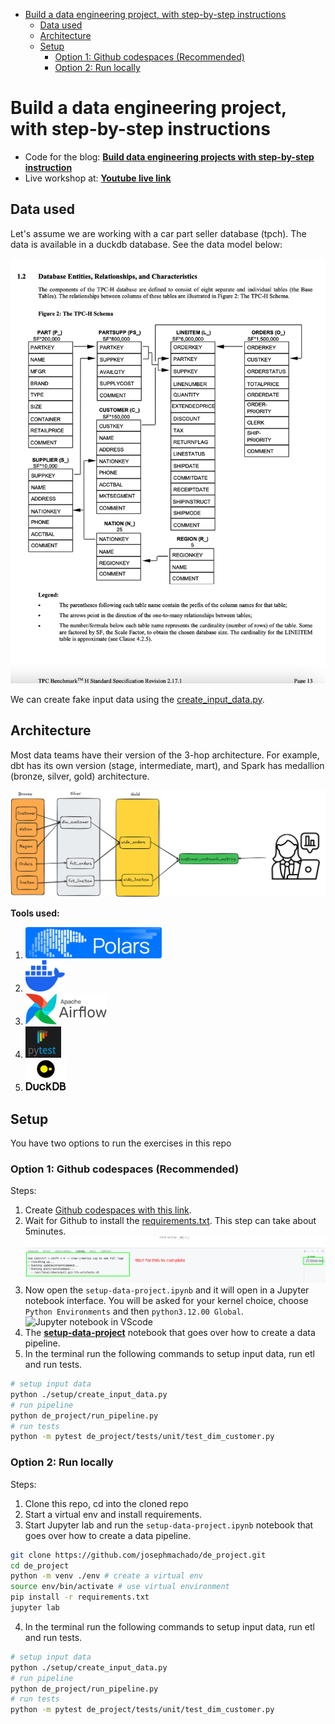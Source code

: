 * [Build a data engineering project, with step-by-step instructions](#build-a-data-engineering-project-with-step-by-step-instructions)
     * [Data used](#data-used)
     * [Architecture](#architecture)
     * [Setup](#setup)
          * [Option 1: Github codespaces (Recommended)](#option-1-github-codespaces-recommended)
          * [Option 2: Run locally](#option-2-run-locally)

# Build a data engineering project, with step-by-step instructions

* Code for the blog: **[Build data engineering projects with step-by-step instruction](https://www.startdataengineering.com/post/de-proj-step-by-step/)**
* Live workshop at: **[Youtube live link](https://www.youtube.com/live/bfiOLwp1aWM?feature=share)**

## Data used 

Let's assume we are working with a car part seller database (tpch). The data is available in a duckdb database. See the data model below:

![TPCH data model](./assets/images/tpch_erd.png)

We can create fake input data using the [create_input_data.py](https://github.com/josephmachado/de_project/blob/main/setup/create_input_data.py).

## Architecture

Most data teams have their version of the 3-hop architecture. For example, dbt has its own version (stage, intermediate, mart), and Spark has medallion (bronze, silver, gold) architecture.

![Data Flow](./assets/images/dep-arch.png)

**Tools used:**

1. [<img src="https://raw.githubusercontent.com/pola-rs/polars-static/master/banner/polars_github_banner.svg" height="50" alt="Polars logo" />](https://pola.rs/)
2. [<img src="./assets/images/docker.png" height="50" alt="Docker logo" />](https://www.docker.com/)
3. [<img src="./assets/images/airflow.png" height="50" alt="Apache Airflow logo" />](https://airflow.apache.org/)
4. [<img src="./assets/images/pytest.png" height="50" alt="Pytest logo" />](https://docs.pytest.org/en/stable/)
5. [<img src="./assets/images/duckdb.png" height="50" alt="DuckDB logo" />](https://duckdb.org/)

## Setup

You have two options to run the exercises in this repo

### Option 1: Github codespaces (Recommended)

Steps:

1. Create [Github codespaces with this link](https://github.com/codespaces/new?skip_quickstart=true&machine=basicLinux32gb&repo=858828036&ref=main&devcontainer_path=.devcontainer%2Fdevcontainer.json&geo=UsWest).
2. Wait for Github to install the [requirements.txt](./requirements.txt). This step can take about 5minutes.
        ![installation](./assets/images/inst.png)
3. Now open the `setup-data-project.ipynb` and it will open in a Jupyter notebook interface. You will be asked for your kernel choice, choose `Python Environments` and then `python3.12.00 Global`.
        ![Jupyter notebook in VScode](./assets/images/vsjupy.png)
4. The **[setup-data-project](./setup-data-project.ipynb)** notebook that goes over how to create a data pipeline.
5. In the terminal run the following commands to setup input data, run etl and run tests.

```bash
# setup input data
python ./setup/create_input_data.py
# run pipeline
python de_project/run_pipeline.py
# run tests
python -m pytest de_project/tests/unit/test_dim_customer.py
```

### Option 2: Run locally

Steps:

1. Clone this repo, cd into the cloned repo
2. Start a virtual env and install requirements.
3. Start Jupyter lab and run the `setup-data-project.ipynb` notebook that goes over how to create a data pipeline.
```bash
git clone https://github.com/josephmachado/de_project.git
cd de_project 
python -m venv ./env # create a virtual env
source env/bin/activate # use virtual environment
pip install -r requirements.txt
jupyter lab
```
4. In the terminal run the following commands to setup input data, run etl and run tests.

```bash
# setup input data
python ./setup/create_input_data.py
# run pipeline
python de_project/run_pipeline.py
# run tests
python -m pytest de_project/tests/unit/test_dim_customer.py
```

